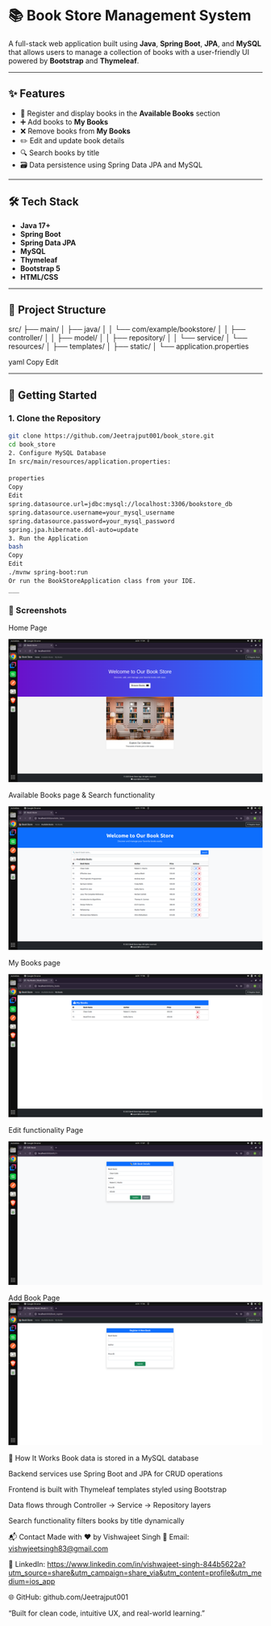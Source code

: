 # 📚 Book Store Management System

A full-stack web application built using **Java**, **Spring Boot**, **JPA**, and **MySQL** that allows users to manage a collection of books with a user-friendly UI powered by **Bootstrap** and **Thymeleaf**.

---

## ✨ Features

- 📖 Register and display books in the **Available Books** section  
- ➕ Add books to **My Books**  
- ❌ Remove books from **My Books**  
- ✏️ Edit and update book details  
- 🔍 Search books by title  
- 🗃️ Data persistence using Spring Data JPA and MySQL

---

## 🛠️ Tech Stack

- **Java 17+**
- **Spring Boot**
- **Spring Data JPA**
- **MySQL**
- **Thymeleaf**
- **Bootstrap 5**
- **HTML/CSS**

---

## 🧩 Project Structure

src/
├── main/
│ ├── java/
│ │ └── com/example/bookstore/
│ │ ├── controller/
│ │ ├── model/
│ │ ├── repository/
│ │ └── service/
│ └── resources/
│ ├── templates/
│ ├── static/
│ └── application.properties

yaml
Copy
Edit

---

## 🚀 Getting Started

### 1. Clone the Repository
```bash
git clone https://github.com/Jeetrajput001/book_store.git
cd book_store
2. Configure MySQL Database
In src/main/resources/application.properties:

properties
Copy
Edit
spring.datasource.url=jdbc:mysql://localhost:3306/bookstore_db
spring.datasource.username=your_mysql_username
spring.datasource.password=your_mysql_password
spring.jpa.hibernate.ddl-auto=update
3. Run the Application
bash
Copy
Edit
./mvnw spring-boot:run
Or run the BookStoreApplication class from your IDE.
___

```
### 📸 Screenshots

Home Page

![homePage](Screenshot/homepage.png)

Available Books page & Search functionality

![](Screenshot/AvailableBook.png)

My Books page

![](Screenshot/myBookPage.png)

Edit functionality Page

![](Screenshot/editBook.png)

Add Book Page
![](Screenshot/RegisterNewBook.png)


🧠 How It Works
Book data is stored in a MySQL database

Backend services use Spring Boot and JPA for CRUD operations

Frontend is built with Thymeleaf templates styled using Bootstrap

Data flows through Controller → Service → Repository layers

Search functionality filters books by title dynamically

📬 Contact
Made with ❤️ by Vishwajeet Singh
📧 Email: vishwjeetsingh83@gmail.com

🔗 LinkedIn: https://www.linkedin.com/in/vishwajeet-singh-844b5622a?utm_source=share&utm_campaign=share_via&utm_content=profile&utm_medium=ios_app

🌐 GitHub: github.com/Jeetrajput001

“Built for clean code, intuitive UX, and real-world learning.”

